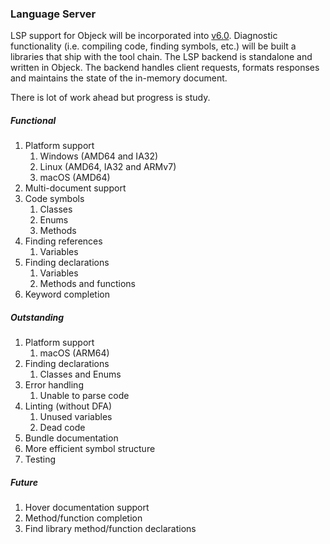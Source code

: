 ### Language Server
LSP support for Objeck will be incorporated into [v6.0](https://github.com/objeck/objeck-lang/tree/profiling-tools). Diagnostic functionality (i.e. compiling code, finding symbols, etc.) will be built a libraries that ship with the tool chain. The LSP backend is standalone and written in Objeck. The backend handles client requests, formats responses and maintains the state of the in-memory document.

There is lot of work ahead but progress is study.

##### Functional
1. Platform support
    1. Windows (AMD64 and IA32)
    2. Linux (AMD64, IA32 and ARMv7)
    3. macOS (AMD64)
2. Multi-document support
3. Code symbols
    1. Classes
    2. Enums
    3. Methods    
4. Finding references
    1. Variables
5. Finding declarations
    1. Variables
    1. Methods and functions
6. Keyword completion

##### Outstanding
1. Platform support
    1. macOS (ARM64)
2. Finding declarations
    1. Classes and Enums
3. Error handling
    1. Unable to parse code
4. Linting (without DFA)
    1. Unused variables
    2. Dead code
4. Bundle documentation
5. More efficient symbol structure
5. Testing

##### Future
1. Hover documentation support
2. Method/function completion
3. Find library method/function declarations